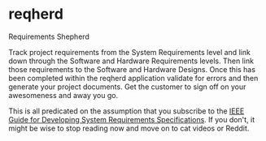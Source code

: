 # reqherd
Requirements Shepherd

Track project requirements from the System Requirements level and link down through the Software 
and Hardware Requirements levels. Then link those requirements to the Software and Hardware 
Designs. Once this has been completed within the reqherd application validate for errors 
and then generate your project documents. Get the customer to sign off on your awesomeness 
and away you go.

This is all predicated on the assumption that you subscribe to the [IEEE Guide for 
Developing System Requirements Specifications](https://ieeexplore.ieee.org/document/502838). 
If you don't, it might be wise to stop reading now and move on to cat videos or Reddit.